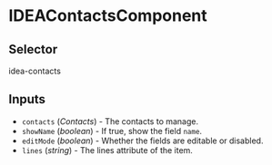 # IDEAContactsComponent

## Selector

idea-contacts

## Inputs

- `contacts` (*Contacts*) - The contacts to manage.
- `showName` (*boolean*) - If true, show the field `name`.
- `editMode` (*boolean*) - Whether the fields are editable or disabled.
- `lines` (*string*) - The lines attribute of the item.

